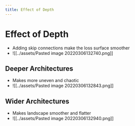```yaml
---
title: Effect of Depth
---
```


# Effect of Depth
- Adding skip connections make the loss surface smoother
- ![[../assets/Pasted image 20220306132740.png]]

## Deeper Architectures
- Makes more uneven and chaotic
- ![[../assets/Pasted image 20220306132843.png]]

## Wider Architectures
- Makes landscape smoother and flatter
- ![[../assets/Pasted image 20220306132940.png]]




































